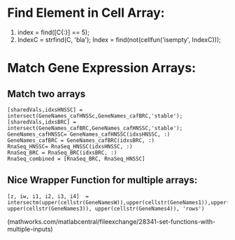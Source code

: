 # Find Element in Cell Array:
1. index = find([C{:}] == 5);
2. IndexC = strfind(C, 'bla'); Index = find(not(cellfun('isempty', IndexC)));

# Match Gene Expression Arrays:
## Match two arrays
```
[sharedVals,idxsHNSSC] = intersect(GeneNames_cafHNSSc,GeneNames_cafBRC,'stable');
[sharedVals,idxsBRC] = intersect(GeneNames_cafBRC,GeneNames_cafHNSSC,'stable');
GeneNames_cafHNSSC= GeneNames_cafHNSSC(idxsHNSSC, :)
GeneNames_cafBRC = GeneNames_cafBRC(idxsBRC, :)
RnaSeq_HNSSC= RnaSeq_HNSSC(idxsHNSSC, :)
RnaSeq_BRC = RnaSeq_BRC(idxsBRC, :)
RnaSeq_combined = [RnaSeq_BRC, RnaSeq_HNSSC]
```

## Nice Wrapper Function for multiple arrays: 
```
[z, iw, i1, i2, i3, i4]  = intersectm(upper(cellstr(GeneNamesW)),upper(cellstr(GeneNames1)),upper(cellstr(GeneNames2)),...
upper(cellstr(GeneNames3)), upper(cellstr(GeneNames4)), 'rows')
```
(mathworks.com/matlabcentral/fileexchange/28341-set-functions-with-multiple-inputs)
